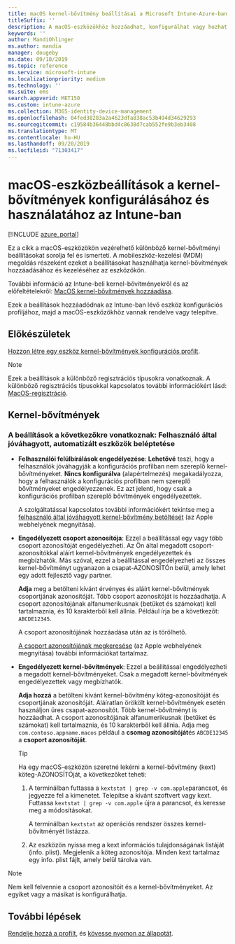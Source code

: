 ```yaml
---
title: macOS kernel-bővítmény beállításai a Microsoft Intune-Azure-ban | Microsoft Docs
titleSuffix: ''
description: A macOS-eszközökhöz hozzáadhat, konfigurálhat vagy hozhat létre beállításokat a kernel-bővítmények használatához. Azt is lehetővé teszi, hogy a felhasználók felülbírálják a jóváhagyott bővítményeket, engedélyezik az összes bővítményt a csoport azonosítójában, vagy engedélyezik az egyes bővítményeket vagy alkalmazásokat a Microsoft Intune.
keywords: ''
author: MandiOhlinger
ms.author: mandia
manager: dougeby
ms.date: 09/10/2019
ms.topic: reference
ms.service: microsoft-intune
ms.localizationpriority: medium
ms.technology: ''
ms.suite: ems
search.appverid: MET150
ms.custom: intune-azure
ms.collection: M365-identity-device-management
ms.openlocfilehash: 04fed38283a2a4623dfa838ac53b494d34629293
ms.sourcegitcommit: c19584b36448bbd4c8638d7cab552fe9b3eb3408
ms.translationtype: MT
ms.contentlocale: hu-HU
ms.lasthandoff: 09/20/2019
ms.locfileid: "71303417"
---
```

# <a name="macos-device-settings-to-configure-and-use-kernel-extensions-in-intune"></a>macOS-eszközbeállítások a kernel-bővítmények konfigurálásához és használatához az Intune-ban

[!INCLUDE [azure_portal](./includes/azure_portal.md)]

Ez a cikk a macOS-eszközökön vezérelhető különböző kernel-bővítményi beállításokat sorolja fel és ismerteti. A mobileszköz-kezelési (MDM) megoldás részeként ezeket a beállításokat használhatja kernel-bővítmények hozzáadásához és kezeléséhez az eszközökön.

További információ az Intune-beli kernel-bővítményekről és az előfeltételekről: [MacOS kernel-bővítmények hozzáadása](kernel-extensions-overview-macos.md).

Ezek a beállítások hozzáadódnak az Intune-ban lévő eszköz konfigurációs profiljához, majd a macOS-eszközökhöz vannak rendelve vagy telepítve.

## <a name="before-you-begin"></a>Előkészületek

[Hozzon létre egy eszköz kernel-bővítmények konfigurációs profilt](kernel-extensions-overview-macos.md).

> [!NOTE]
> Ezek a beállítások a különböző regisztrációs típusokra vonatkoznak. A különböző regisztrációs típusokkal kapcsolatos további információkért lásd: [MacOS-regisztráció](macos-enroll.md).

## <a name="kernel-extensions"></a>Kernel-bővítmények

### <a name="settings-apply-to-user-approved-automated-device-enrollment"></a>A beállítások a következőkre vonatkoznak: Felhasználó által jóváhagyott, automatizált eszközök beléptetése

- **Felhasználói felülbírálások engedélyezése**: **Lehetővé** teszi, hogy a felhasználók jóváhagyják a konfigurációs profilban nem szereplő kernel-bővítményeket. **Nincs konfigurálva** (alapértelmezés) megakadályozza, hogy a felhasználók a konfigurációs profilban nem szereplő bővítményeket engedélyezzenek. Ez azt jelenti, hogy csak a konfigurációs profilban szereplő bővítmények engedélyezettek.

  A szolgáltatással kapcsolatos további információkért tekintse meg a [felhasználó által jóváhagyott kernel-bővítmény betöltését](https://developer.apple.com/library/archive/technotes/tn2459/_index.html) (az Apple webhelyének megnyitása).

- **Engedélyezett csoport azonosítója**: Ezzel a beállítással egy vagy több csoport azonosítóját engedélyezheti. Az Ön által megadott csoport-azonosítókkal aláírt kernel-bővítmények engedélyezettek és megbízhatók. Más szóval, ezzel a beállítással engedélyezheti az összes kernel-bővítményt ugyanazon a csapat-AZONOSÍTÓn belül, amely lehet egy adott fejlesztő vagy partner.

  **Adja** meg a betölteni kívánt érvényes és aláírt kernel-bővítmények csoportjának azonosítóját. Több csoport azonosítóját is hozzáadhatja. A csoport azonosítójának alfanumerikusnak (betűket és számokat) kell tartalmaznia, és 10 karakterből kell állnia. Például írja be a következőt: `ABCDE12345`.

  A csoport azonosítójának hozzáadása után az is törölhető.

  [A csoport azonosítójának megkeresése](https://help.apple.com/developer-account/#/dev55c3c710c) (az Apple webhelyének megnyitása) további információkat tartalmaz.

- **Engedélyezett kernel-bővítmények**: Ezzel a beállítással engedélyezheti a megadott kernel-bővítményeket. Csak a megadott kernel-bővítmények engedélyezettek vagy megbízhatók. 

  **Adja hozzá** a betölteni kívánt kernel-bővítmény köteg-azonosítóját és csoportjának azonosítóját. Aláíratlan örökölt kernel-bővítmények esetén használjon üres csapat-azonosítót. Több kernel-bővítményt is hozzáadhat. A csoport azonosítójának alfanumerikusnak (betűket és számokat) kell tartalmaznia, és 10 karakterből kell állnia. Adja meg `com.contoso.appname.macos` például a **csomag azonosítóját**és `ABCDE12345` a **csoport azonosítóját**.

  > [!TIP]
  > Ha egy macOS-eszközön szeretné lekérni a kernel-bővítmény (kext) köteg-AZONOSÍTÓját, a következőket teheti:
  >
  > 1. A terminálban futtassa a `kextstat | grep -v com.apple`parancsot, és jegyezze fel a kimenetet. Telepítse a kívánt szoftvert vagy kext. Futtassa `kextstat | grep -v com.apple` újra a parancsot, és keresse meg a módosításokat.
  >
  >    A terminálban `kextstat` az operációs rendszer összes kernel-bővítményét listázza. 
  >
  > 2. Az eszközön nyissa meg a kext információs tulajdonságának listáját (info. plist). Megjelenik a köteg azonosítója. Minden kext tartalmaz egy info. plist fájlt, amely belül tárolva van. 

> [!NOTE]
> Nem kell felvennie a csoport azonosítóit és a kernel-bővítményeket. Az egyiket vagy a másikat is konfigurálhatja.

## <a name="next-steps"></a>További lépések

[Rendelje hozzá a profilt](device-profile-assign.md), és [kövesse nyomon az állapotát](device-profile-monitor.md).
